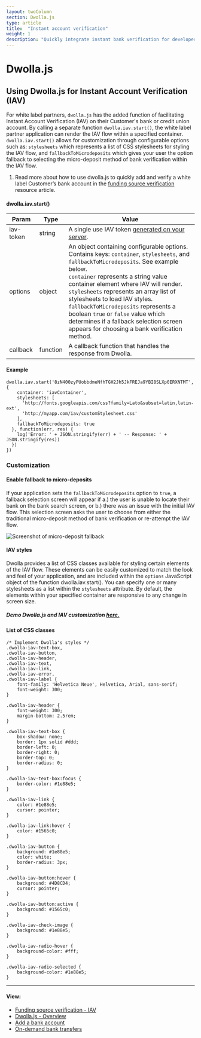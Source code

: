 ```yaml
---
layout: twoColumn
section: Dwolla.js
type: article
title:  "Instant account verification"
weight: 1
description: "Quickly integrate instant bank verification for developers using the Dwolla ACH API."
---
```


# Dwolla.js

## Using Dwolla.js for Instant Account Verification (IAV)
For white label partners, `dwolla.js` has the added function of facilitating Instant Account Verification (IAV) on their Customer's bank or credit union account. By calling a separate function `dwolla.iav.start()`, the white label partner application can render the IAV flow within a specified container. `dwolla.iav.start()` allows for customization through configurable options such as: `stylesheets` which represents a list of CSS stylesheets for styling the IAV flow, and `fallbackToMicrodeposits` which gives your user the option fallback to selecting the micro-deposit method of bank verification within the IAV flow.

<ol class="alerts">
    <li class="alert icon-alert-info">Read more about how to use dwolla.js to quickly add and verify a white label Customer’s bank account in the <a href="/resources/funding-source-verification/instant-account-verification.html">funding source verification</a> resource article.</li>
</ol>

#### dwolla.iav.start()

Param | Type | Value
----------|-------------|--------------
iav-token | string | A single use IAV token [generated on your server](https://docsv2.dwolla.com/#generate-an-iav-token).
options | object | An object containing configurable options. Contains keys: `container`, `stylesheets`, and `fallbackToMicrodeposits`. See example below. <br> `container` represents a string value container element where IAV will render. <br> `stylesheets` represents an array list of stylesheets to load IAV styles. <br> `fallbackToMicrodeposits` represents a boolean `true` or `false` value which determines if a fallback selection screen appears for choosing a bank verification method.
callback | function | A callback function that handles the response from Dwolla.

#### Example 

```javascriptnoselect
dwolla.iav.start('8zN400zyPUobbdmeNfhTGH2Jh5JkFREJa9YBI8SLXp0ERXNTMT', {
    container: 'iavContainer',
    stylesheets: [
      'http://fonts.googleapis.com/css?family=Lato&subset=latin,latin-ext',
      'http://myapp.com/iav/customStylesheet.css'
    ],
    fallbackToMicrodeposits: true
  }, function(err, res) {
    log('Error: ' + JSON.stringify(err) + ' -- Response: ' + JSON.stringify(res))
  })
})
```

### Customization
#### Enable fallback to micro-deposits
If your application sets the `fallbackToMicrodeposits` option to `true`, a fallback selection screen will appear if a.) the user is unable to locate their bank on the bank search screen, or b.) there was an issue with the initial IAV flow. This selection screen asks the user to choose from either the traditional micro-deposit method of bank verification or re-attempt the IAV flow. 

![Screenshot of micro-deposit fallback](/images/microdeposits-fallback.png "fallback to micro-deposits")

#### IAV styles
Dwolla provides a list of CSS classes available for styling certain elements of the IAV flow. These elements can be easily customized to match the look and feel of your application, and are included within the `options` JavaScript object of the function dwolla.iav.start(). You can specify one or many stylesheets as a list within the `stylesheets` attribute. By default, the elements within your specified container are responsive to any change in screen size. 

##### Demo Dwolla.js and IAV customization <a href="https://www.dwolla.com/dwollajs-bank-verification">here.</a>

#### List of CSS classes
```cssnoselect
/* Implement Dwolla's styles */
.dwolla-iav-text-box,
.dwolla-iav-button,
.dwolla-iav-header,
.dwolla-iav-text,
.dwolla-iav-link,
.dwolla-iav-error,
.dwolla-iav-label {
    font-family: 'Helvetica Neue', Helvetica, Arial, sans-serif;
    font-weight: 300;
}

.dwolla-iav-header {
    font-weight: 300;
    margin-bottom: 2.5rem;
}

.dwolla-iav-text-box {
    box-shadow: none;
    border: 1px solid #ddd;
    border-left: 0;
    border-right: 0;
    border-top: 0;
    border-radius: 0;
}

.dwolla-iav-text-box:focus {
    border-color: #1e88e5;
}

.dwolla-iav-link {
    color: #1e88e5;
    cursor: pointer;
}

.dwolla-iav-link:hover {
    color: #1565c0;
}

.dwolla-iav-button {
    background: #1e88e5;
    color: white;
    border-radius: 3px;
}

.dwolla-iav-button:hover {
    background: #4D8CD4;
    cursor: pointer;
}

.dwolla-iav-button:active {
    background: #1565c0;
}

.dwolla-iav-check-image {
    background: #1e88e5;
}

.dwolla-iav-radio-hover {
    background-color: #fff;
}

.dwolla-iav-radio-selected {
    background-color: #1e88e5;
}
```

* * *

#### View:

*   [Funding source verification - IAV](/resources/funding-source-verification/instant-account-verification.html)
*   [Dwolla.js - Overview](/resources/dwolla-js.html)
*   [Add a bank account](/resources/dwolla-js/add-a-bank-account.html)
*   [On-demand bank transfers](/resources/dwolla-js/on-demand-bank-transfers.html)